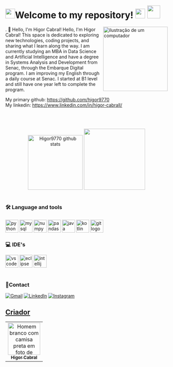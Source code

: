 <h1 align="left"><img src="https://media.giphy.com/media/OzhU5Yn4bTemY/giphy.gif" height="30px">Welcome to my repository! <img src="https://media.giphy.com/media/r2tPgJohxpKaXmiNJY/giphy.gif" height="30px"> <img src="https://media.giphy.com/media/7jCNGJRMhXVtu/giphy.gif" height="40px"> </h1>


<img src="https://raw.githubusercontent.com/MicaelliMedeiros/micaellimedeiros/master/image/computer-illustration.png" alt="ilustração de um computador" min-width="300px" max-width="200px" width="200px" align="right">
                                                                                                                                                    
. 👋 Hello, I'm Higor Cabral!
Hello, I'm Higor Cabral! This space is dedicated to exploring new technologies, coding projects, and sharing what I learn along the way. I am currently studying an MBA in Data Science and Artificial Intelligence and have a degree in Systems Analysis and Development from Senac, through the Embarque Digital program. I am improving my English through a daily course at Senac. I started at B1 level and still have one year left to complete the program. 


My primary github: https://github.com/higor9770 <br>
My linkedin: https://www.linkedin.com/in/higor-cabrall/


<br>
<br>
<br>
<div align="center">  
  <img height="170px" src="https://github-readme-stats.vercel.app/api?username=HigorAlves9770&theme=radical" alt="Higor9770 github stats" />  
  <img height="190px" src="https://github-readme-stats.vercel.app/api/top-langs/?username=HigorAlves9770&hide=html&layout=compact&theme=radical" />
</div>
<br>


<h3 align="left">🛠 Language and tools</h3>

###

<div align="left">
  <img src="https://cdn.jsdelivr.net/gh/devicons/devicon/icons/python/python-original.svg" height="40" alt="python logo"  />
  <img src="https://cdn.jsdelivr.net/gh/devicons/devicon/icons/mysql/mysql-original.svg" height="40" alt="mysql logo"  />
  <img src="https://cdn.jsdelivr.net/gh/devicons/devicon/icons/numpy/numpy-original.svg" height="40" alt="numpy logo"  />
  <img src="https://cdn.jsdelivr.net/gh/devicons/devicon/icons/pandas/pandas-original.svg" height="40" alt="pandas logo"  />
  <img src="https://cdn.jsdelivr.net/gh/devicons/devicon/icons/java/java-original.svg" height="40" alt="java logo"  />
  <img src="https://cdn.jsdelivr.net/gh/devicons/devicon@latest/icons/kotlin/kotlin-original.svg" height="40" alt="kotlin logo"/>
  <img src="https://cdn.jsdelivr.net/gh/devicons/devicon/icons/git/git-original.svg" height="40" alt="git logo"  />
</div>


<h3 align="left">💻 IDE's</h3>

<div align="left">
  <img src="https://cdn.jsdelivr.net/gh/devicons/devicon@latest/icons/vscode/vscode-original.svg" height="40" alt="vscode logo" />
  <img src="https://cdn.jsdelivr.net/gh/devicons/devicon@latest/icons/eclipse/eclipse-original.svg" height="40" alt="eclipse logo" />
  <img src="https://cdn.jsdelivr.net/gh/devicons/devicon@latest/icons/intellij/intellij-original.svg" height="40" alt="intellij logo" />
</div>


<br> 

<h3 align="left"> 📱Contact</h3>

<p align="left">
  <a href="#" title="Gmail">
  <img src="https://img.shields.io/badge/-Gmail-FF0000?style=flat-square&labelColor=FF0000&logo=gmail&logoColor=white&link=LINK-DO-SEU-GMAIL" alt="Gmail"/></a>
  <a href="higorcabral.alves@gmail.com" title="Gmail">
  <img src="https://img.shields.io/badge/-Linkedin-0e76a8?style=flat-square&logo=Linkedin&logoColor=white&link=LINK-DO-SEU-LINKEDIN" alt="LinkedIn"/></a>
  <a href="https://www.linkedin.com/in/higor-cabrall/" title="Linkedin">
  <img src="https://img.shields.io/badge/-Instagram-DF0174?style=flat-square&labelColor=DF0174&logo=instagram&logoColor=white&link=LINK-DO-SEU-INSTAGRAM" alt="Instagram"/></a>
  <a href="https://www.instagram.com/higor9770/" title="Instagram">
</p>



<h2 >Criador</h2>
<table>
  <tr>
    <td align="center"><a href="https://github.com/higor9770"><img src="https://avatars.githubusercontent.com/u/104106899?s=400&u=6ae8d212fe0462f9af2b7b1227276bd78b9dcf51&v=4" width="100px;" alt="Homem branco com camisa preta em foto de perfil"/><br/><sub><b>Higor Cabral</b></sub></a></td>
  </tr>
